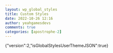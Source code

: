 ```yaml
---
layout: wp_global_styles
title: Custom Styles
date: 2022-10-26 12:16
author: yeahgamesdevs
comments: true
categories: [apostrophe-2]
---
```

{"version":2,"isGlobalStylesUserThemeJSON":true}
